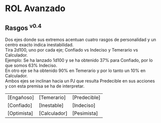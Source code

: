 # ROL Avanzado
## Rasgos <sup>v0.4</sup>

Dos ejes donde sus extremos acentuan cuatro rasgos de personalidad y un centro exacto indica inestabilidad.  
Tira 2d100, uno por cada eje; Confiado vs Indeciso y Temerario vs Calculador.  
Ejemplo: Se ha lanzado 1d100 y se ha obtenido 37% para Confiado, por lo que somos 63% Indeciso.  
En otro eje se ha obtenido 90% en Temerario y por lo tanto un 10% en Calculador.  
Ambos ejes se inclinan hacia un PJ que resulta Predecible en sus acciones y con esta premisa se ha de interpretar.

|             |              |              |
| :----       | :----        | :----        |
| [Engañoso]  | [Temerario]  | [Predecible] |
| [Confiado]  | [Inestable]  | [Indeciso]   |
| [Optimista] | [Calculador] | [Pesimista]  |